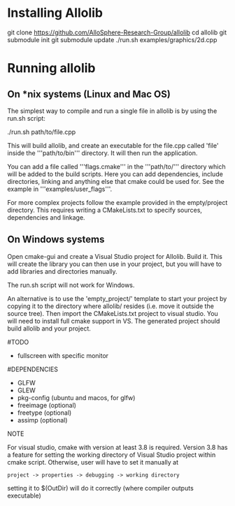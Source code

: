 # Installing Allolib

git clone https://github.com/AlloSphere-Research-Group/allolib
cd allolib
git submodule init
git submodule update
./run.sh examples/graphics/2d.cpp

# Running allolib

## On *nix systems (Linux and Mac OS)

The simplest way to compile and run a single file in allolib is by using the run.sh script:

./run.sh path/to/file.cpp

This will build allolib, and create an executable for the file.cpp called 'file' inside the '''path/to/bin''' directory. It will then run the application.

You can add a file called '''flags.cmake''' in the '''path/to/''' directory which will be added to the build scripts. Here you can add dependencies, include directories, linking and anything else that cmake could be used for. See the example in '''examples/user_flags'''.

For more complex projects follow the example provided in the empty/project directory. This requires writing a CMakeLists.txt to specify sources, dependencies and linkage.

## On Windows systems

Open cmake-gui and create a Visual Studio project for Allolib. Build it. This will create the library you can then use in your project, but you will have to add libraries and directories manually.

The run.sh script will not work for Windows.

An alternative is to use the 'empty_project/' template to start your project by copying it to the directory where allolib/ resides (i.e. move it outside the source tree). Then import the CMakeLists.txt project to visual studio. You will need to install full cmake support in VS. The generated project should build allolib and your project.

#TODO

- fullscreen with specific monitor

#DEPENDENCIES

- GLFW
- GLEW
- pkg-config (ubuntu and macos, for glfw)
- freeimage (optional)
- freetype (optional)
- assimp (optional)

NOTE

For visual studio, cmake with version at least 3.8 is required. Version 3.8 has a feature for setting the working directory of Visual Studio project within cmake script. Otherwise, user will have to set it manually at

`project -> properties -> debugging -> working directory`

setting it to $(OutDir) will do it correctly (where compiler outputs executable)
